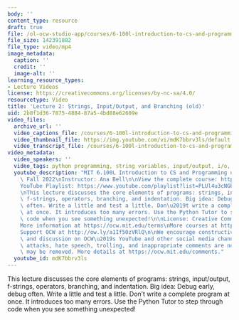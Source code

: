 ```yaml
---
body: ''
content_type: resource
draft: true
file: /ol-ocw-studio-app/courses/6-100l-introduction-to-cs-and-programming-using-python-fall-2022/6100l-lecture-2-multi_360p_16_9.mp4
file_size: 142391882
file_type: video/mp4
image_metadata:
  caption: ''
  credit: ''
  image-alt: ''
learning_resource_types:
- Lecture Videos
license: https://creativecommons.org/licenses/by-nc-sa/4.0/
resourcetype: Video
title: 'Lecture 2: Strings, Input/Output, and Branching (old)'
uid: 2b8f1d36-7875-4884-87a5-4bd88e62609e
video_files:
  archive_url: ''
  video_captions_file: /courses/6-100l-introduction-to-cs-and-programming-using-python-fall-2022/1GwFNd7NQwh7eiLGgzsOKjCcsfxsmqp_q_transcript.webvtt
  video_thumbnail_file: https://img.youtube.com/vi/mdK7bbrv3ls/default.jpg
  video_transcript_file: /courses/6-100l-introduction-to-cs-and-programming-using-python-fall-2022/1GwFNd7NQwh7eiLGgzsOKjCcsfxsmqp_q_transcript.pdf
video_metadata:
  video_speakers: ''
  video_tags: python programming, string variables, input/output, i/o, operators
  youtube_description: "MIT 6.100L Introduction to CS and Programming using Python,\
    \ Fall 2022\nInstructor: Ana Bell\n\nView the complete course: https://ocw.mit.edu/courses/6-100l-introduction-to-cs-and-programming-using-python-fall-2022/\n\
    YouTube Playlist: https://www.youtube.com/playlist?list=PLUl4u3cNGP62A-ynp6v6-LGBCzeH3VAQB\n\
    \nThis lecture discusses the core elements of programs: strings, input/output,\
    \ f-strings, operators, branching, and indentation. Big idea: Debug early, debug\
    \ often. Write a little and test a little. Don\u2019t write a complete program\
    \ at once. It introduces too many errors. Use the Python Tutor to step through\
    \ code when you see something unexpected!\n\nLicense: Creative Commons BY-NC-SA\n\
    More information at https://ocw.mit.edu/terms\nMore courses at https://ocw.mit.edu\n\
    Support OCW at http://ow.ly/a1If50zVRlQ\n\nWe encourage constructive comments\
    \ and discussion on OCW\u2019s YouTube and other social media channels. Personal\
    \ attacks, hate speech, trolling, and inappropriate comments are not allowed and\
    \ may be removed. More details at https://ocw.mit.edu/comments."
  youtube_id: mdK7bbrv3ls
---
```

This lecture discusses the core elements of programs: strings, input/output, f-strings, operators, branching, and indentation. Big idea: Debug early, debug often. Write a little and test a little. Don’t write a complete program at once. It introduces too many errors. Use the Python Tutor to step through code when you see something unexpected!